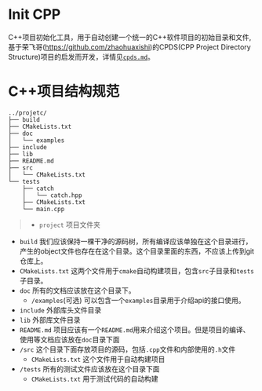 # Init CPP
C++项目初始化工具，用于自动创建一个统一的C++软件项目的初始目录和文件,基于荣飞哥(https://github.com/zhaohuaxishi)的CPDS(CPP Project Directory Structure)项目的启发而开发，详情见[`cpds.md`](./cpds.md)。

# C++项目结构规范

```
../projetc/
├── build
├── CMakeLists.txt
├── doc
│   └── examples
├── include
├── lib
├── README.md
├── src
│   └── CMakeLists.txt
└── tests
    ├── catch
    │   └── catch.hpp
    ├── CMakeLists.txt
    └── main.cpp
```

> - `project`
  项目文件夹
 - `build`
 我们应该保持一棵干净的源码树，所有编译应该单独在这个目录进行，产生的object文件也存在在这个目录。这个目录里面的东西，不应该上传到git仓库上。
 - `CMakeLists.txt`
 这两个文件用于`cmake`自动构建项目，包含`src`子目录和`tests`子目录。
 - `doc`
 所有的文档应该放在这个目录下。
   - `/examples`(可选)
   可以包含一个`examples`目录用于介绍api的接口使用。
 - `include`
 外部库头文件目录
 - `lib`
 外部库文件目录
 - `README.md`
 项目应该有一个`README.md`用来介绍这个项目。但是项目的编译、使用等文档应该放在`doc`目录下面
 - `/src`
 这个目录下面存放项目的源码，包括`.cpp`文件和内部使用的`.h`文件
   - `CMakeLists.txt`
  这个文件用于自动构建项目
 - `/tests`
  所有的测试文件应该放在这个目录下面
   - `CMakeLists.txt`
  用于测试代码的自动构建
